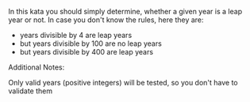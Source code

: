 In this kata you should simply determine, whether a given year is a leap year or not. In case you don't know the rules, here they are:

* years divisible by 4 are leap years
* but years divisible by 100 are no leap years
* but years divisible by 400 are leap years


Additional Notes:

Only valid years (positive integers) will be tested, so you don't have to validate them